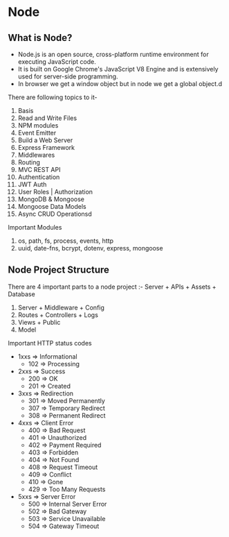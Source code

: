 # Node

## What is Node?

- Node.js is an open source, cross-platform runtime environment for executing JavaScript code.
- It is built on Google Chrome's JavaScript V8 Engine and is extensively used for server-side programming.
- In browser we get a window object but in node we get a global object.d

There are following topics to it-

1. Basis
2. Read and Write Files
3. NPM modules
4. Event Emitter
5. Build a Web Server
6. Express Framework
7. Middlewares
8. Routing
9. MVC REST API
10. Authentication
11. JWT Auth
12. User Roles | Authorization
13. MongoDB & Mongoose
14. Mongoose Data Models
15. Async CRUD Operationsd

Important Modules

1. os, path, fs, process, events, http
2. uuid, date-fns, bcrypt, dotenv, express, mongoose

## Node Project Structure

There are 4 important parts to a node project :- Server + APIs + Assets + Database

1. Server + Middleware + Config
2. Routes + Controllers + Logs
3. Views + Public
4. Model

Important HTTP status codes

- 1xxs => Informational
  - 102 => Processing
- 2xxs => Success
  - 200 => OK
  - 201 => Created
- 3xxs => Redirection
  - 301 => Moved Permanently
  - 307 => Temporary Redirect
  - 308 => Permanent Redirect
- 4xxs => Client Error
  - 400 => Bad Request
  - 401 => Unauthorized
  - 402 => Payment Required
  - 403 => Forbidden
  - 404 => Not Found
  - 408 => Request Timeout
  - 409 => Conflict
  - 410 => Gone
  - 429 => Too Many Requests
- 5xxs => Server Error
  - 500 => Internal Server Error
  - 502 => Bad Gateway
  - 503 => Service Unavailable
  - 504 => Gateway Timeout
